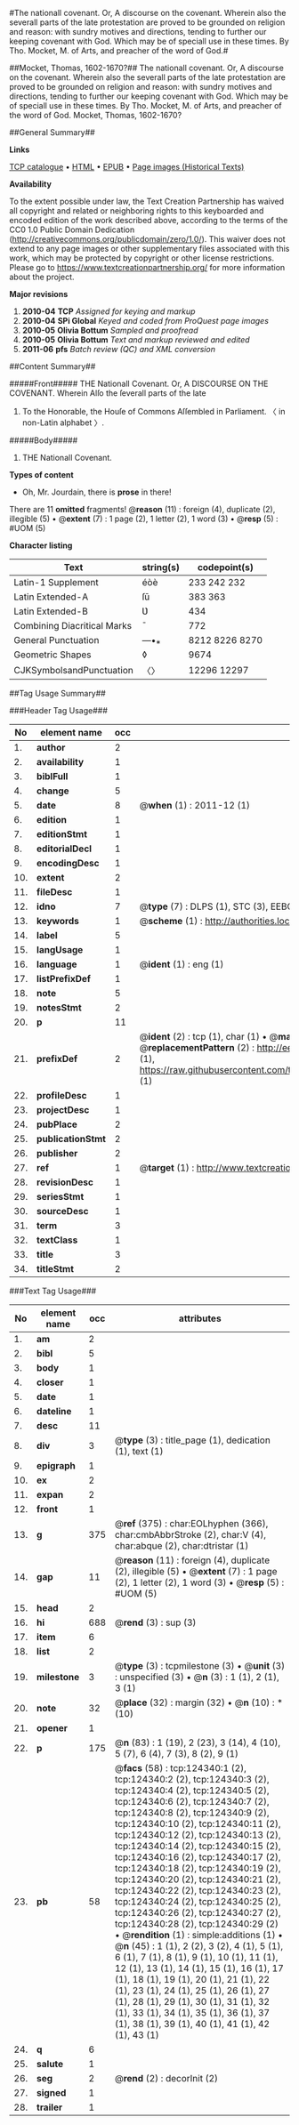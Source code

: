 #The nationall covenant. Or, A discourse on the covenant. Wherein also the severall parts of the late protestation are proved to be grounded on religion and reason: with sundry motives and directions, tending to further our keeping covenant with God. Which may be of speciall use in these times. By Tho. Mocket, M. of Arts, and preacher of the word of God.#

##Mocket, Thomas, 1602-1670?##
The nationall covenant. Or, A discourse on the covenant. Wherein also the severall parts of the late protestation are proved to be grounded on religion and reason: with sundry motives and directions, tending to further our keeping covenant with God. Which may be of speciall use in these times. By Tho. Mocket, M. of Arts, and preacher of the word of God.
Mocket, Thomas, 1602-1670?

##General Summary##

**Links**

[TCP catalogue](http://www.ota.ox.ac.uk/tcp/)  • 
[HTML](http://tei.it.ox.ac.uk/tcp/Texts-HTML/free/A89/A89196.html)  • 
[EPUB](http://tei.it.ox.ac.uk/tcp/Texts-EPUB/free/A89/A89196.epub) • 
[Page images (Historical Texts)](https://historicaltexts.jisc.ac.uk/eebo-99871922e)

**Availability**

To the extent possible under law, the Text Creation Partnership has waived all copyright and related or neighboring rights to this keyboarded and encoded edition of the work described above, according to the terms of the CC0 1.0 Public Domain Dedication (http://creativecommons.org/publicdomain/zero/1.0/). This waiver does not extend to any page images or other supplementary files associated with this work, which may be protected by copyright or other license restrictions. Please go to https://www.textcreationpartnership.org/ for more information about the project.

**Major revisions**

1. __2010-04__ __TCP__ *Assigned for keying and markup*
1. __2010-04__ __SPi Global__ *Keyed and coded from ProQuest page images*
1. __2010-05__ __Olivia Bottum__ *Sampled and proofread*
1. __2010-05__ __Olivia Bottum__ *Text and markup reviewed and edited*
1. __2011-06__ __pfs__ *Batch review (QC) and XML conversion*

##Content Summary##

#####Front#####
THE Nationall Covenant. Or, A DISCOURSE ON THE COVENANT. Wherein Alſo the ſeverall parts of the late
1. To the Honorable, the Houſe of Commons Aſſembled in Parliament. 〈 in non-Latin alphabet 〉.

#####Body#####

1. THE Nationall Covenant.

**Types of content**

  * Oh, Mr. Jourdain, there is **prose** in there!

There are 11 **omitted** fragments! 
 @__reason__ (11) : foreign (4), duplicate (2), illegible (5)  •  @__extent__ (7) : 1 page (2), 1 letter (2), 1 word (3)  •  @__resp__ (5) : #UOM (5)

**Character listing**


|Text|string(s)|codepoint(s)|
|---|---|---|
|Latin-1 Supplement|éòè|233 242 232|
|Latin Extended-A|ſū|383 363|
|Latin Extended-B|Ʋ|434|
|Combining             Diacritical Marks|̄|772|
|General Punctuation|—•⁎|8212 8226 8270|
|Geometric Shapes|◊|9674|
|CJKSymbolsandPunctuation|〈〉|12296 12297|

##Tag Usage Summary##

###Header Tag Usage###

|No|element name|occ|attributes|
|---|---|---|---|
|1.|__author__|2||
|2.|__availability__|1||
|3.|__biblFull__|1||
|4.|__change__|5||
|5.|__date__|8| @__when__ (1) : 2011-12 (1)|
|6.|__edition__|1||
|7.|__editionStmt__|1||
|8.|__editorialDecl__|1||
|9.|__encodingDesc__|1||
|10.|__extent__|2||
|11.|__fileDesc__|1||
|12.|__idno__|7| @__type__ (7) : DLPS (1), STC (3), EEBO-CITATION (1), PROQUEST (1), VID (1)|
|13.|__keywords__|1| @__scheme__ (1) : http://authorities.loc.gov/ (1)|
|14.|__label__|5||
|15.|__langUsage__|1||
|16.|__language__|1| @__ident__ (1) : eng (1)|
|17.|__listPrefixDef__|1||
|18.|__note__|5||
|19.|__notesStmt__|2||
|20.|__p__|11||
|21.|__prefixDef__|2| @__ident__ (2) : tcp (1), char (1)  •  @__matchPattern__ (2) : ([0-9\-]+):([0-9IVX]+) (1), (.+) (1)  •  @__replacementPattern__ (2) : http://eebo.chadwyck.com/downloadtiff?vid=$1&page=$2 (1), https://raw.githubusercontent.com/textcreationpartnership/Texts/master/tcpchars.xml#$1 (1)|
|22.|__profileDesc__|1||
|23.|__projectDesc__|1||
|24.|__pubPlace__|2||
|25.|__publicationStmt__|2||
|26.|__publisher__|2||
|27.|__ref__|1| @__target__ (1) : http://www.textcreationpartnership.org/docs/. (1)|
|28.|__revisionDesc__|1||
|29.|__seriesStmt__|1||
|30.|__sourceDesc__|1||
|31.|__term__|3||
|32.|__textClass__|1||
|33.|__title__|3||
|34.|__titleStmt__|2||


###Text Tag Usage###

|No|element name|occ|attributes|
|---|---|---|---|
|1.|__am__|2||
|2.|__bibl__|5||
|3.|__body__|1||
|4.|__closer__|1||
|5.|__date__|1||
|6.|__dateline__|1||
|7.|__desc__|11||
|8.|__div__|3| @__type__ (3) : title_page (1), dedication (1), text (1)|
|9.|__epigraph__|1||
|10.|__ex__|2||
|11.|__expan__|2||
|12.|__front__|1||
|13.|__g__|375| @__ref__ (375) : char:EOLhyphen (366), char:cmbAbbrStroke (2), char:V (4), char:abque (2), char:dtristar (1)|
|14.|__gap__|11| @__reason__ (11) : foreign (4), duplicate (2), illegible (5)  •  @__extent__ (7) : 1 page (2), 1 letter (2), 1 word (3)  •  @__resp__ (5) : #UOM (5)|
|15.|__head__|2||
|16.|__hi__|688| @__rend__ (3) : sup (3)|
|17.|__item__|6||
|18.|__list__|2||
|19.|__milestone__|3| @__type__ (3) : tcpmilestone (3)  •  @__unit__ (3) : unspecified (3)  •  @__n__ (3) : 1 (1), 2 (1), 3 (1)|
|20.|__note__|32| @__place__ (32) : margin (32)  •  @__n__ (10) : * (10)|
|21.|__opener__|1||
|22.|__p__|175| @__n__ (83) : 1 (19), 2 (23), 3 (14), 4 (10), 5 (7), 6 (4), 7 (3), 8 (2), 9 (1)|
|23.|__pb__|58| @__facs__ (58) : tcp:124340:1 (2), tcp:124340:2 (2), tcp:124340:3 (2), tcp:124340:4 (2), tcp:124340:5 (2), tcp:124340:6 (2), tcp:124340:7 (2), tcp:124340:8 (2), tcp:124340:9 (2), tcp:124340:10 (2), tcp:124340:11 (2), tcp:124340:12 (2), tcp:124340:13 (2), tcp:124340:14 (2), tcp:124340:15 (2), tcp:124340:16 (2), tcp:124340:17 (2), tcp:124340:18 (2), tcp:124340:19 (2), tcp:124340:20 (2), tcp:124340:21 (2), tcp:124340:22 (2), tcp:124340:23 (2), tcp:124340:24 (2), tcp:124340:25 (2), tcp:124340:26 (2), tcp:124340:27 (2), tcp:124340:28 (2), tcp:124340:29 (2)  •  @__rendition__ (1) : simple:additions (1)  •  @__n__ (45) : 1 (1), 2 (2), 3 (2), 4 (1), 5 (1), 6 (1), 7 (1), 8 (1), 9 (1), 10 (1), 11 (1), 12 (1), 13 (1), 14 (1), 15 (1), 16 (1), 17 (1), 18 (1), 19 (1), 20 (1), 21 (1), 22 (1), 23 (1), 24 (1), 25 (1), 26 (1), 27 (1), 28 (1), 29 (1), 30 (1), 31 (1), 32 (1), 33 (1), 34 (1), 35 (1), 36 (1), 37 (1), 38 (1), 39 (1), 40 (1), 41 (1), 42 (1), 43 (1)|
|24.|__q__|6||
|25.|__salute__|1||
|26.|__seg__|2| @__rend__ (2) : decorInit (2)|
|27.|__signed__|1||
|28.|__trailer__|1||
